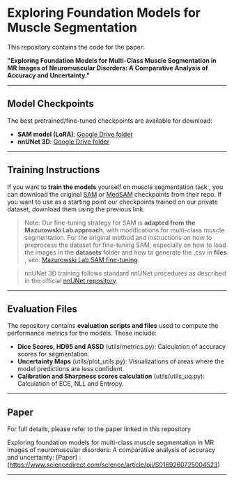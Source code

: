 # Exploring Foundation Models for Muscle Segmentation

This repository contains the code for the paper:

**"Exploring Foundation Models for Multi-Class Muscle Segmentation in MR Images of Neuromuscular Disorders: A Comparative Analysis of Accuracy and Uncertainty."**

---

##  Model Checkpoints

The best pretrained/fine-tuned checkpoints are available for download:

* **SAM model (LoRA)**: [Google Drive folder](https://drive.google.com/drive/folders/1xkSoc7jyghColvpSKVHvvjaWS-bqgOdQ?usp=sharing)
* **nnUNet 3D**: [Google Drive folder](https://drive.google.com/drive/folders/1-3-zFsE33FG4EuEP6QT6F_7mujICGGX4?usp=sharing)

---

##  Training Instructions

If you want to **train the models** yourself on muscle segmentation task , you can download the original [SAM](https://github.com/facebookresearch/segment-anything) or [MedSAM](https://github.com/bowang-lab/MedSAM) checkpoints from their repo. If you want to use as a starting point our checkpoints trained on our private dataset, download them using the previous link.


> Note: Our fine-tuning strategy for SAM is **adapted from the Mazurowski Lab approach**, with modifications for multi-class muscle segmentation.  For the original method and instructions on how to preprocess the dataset for fine-tuning SAM, especially on how to load the images in the **datasets** folder and how to generate the .csv in **files** , see: [Mazurowski Lab SAM fine-tuning](https://github.com/mazurowski-lab/finetune-SAM).

> nnUNet 3D training follows standard nnUNet procedures as described in the official [nnUNet repository](https://github.com/MIC-DKFZ/nnUNet).

---

##  Evaluation Files

The repository contains **evaluation scripts and files** used to compute the performance metrics for the models. These include:

* **Dice Scores, HD95 and ASSD** (utils/metrics.py): Calculation of accuracy scores for segmentation.
* **Uncertainty Maps** (utils/plot_utils.py): Visualizations of areas where the model predictions are less confident.
* **Calibration and Sharpness scores calculation** (utils/utils_uq.py): Calculation of ECE, NLL and Entropy.

---

##  Paper

For full details, please refer to the paper linked in this repository

Exploring foundation models for multi-class muscle segmentation in MR images of neuromuscular disorders: A comparative analysis of accuracy and uncertainty: [Paper] : (https://www.sciencedirect.com/science/article/pii/S0169260725004523)

---
